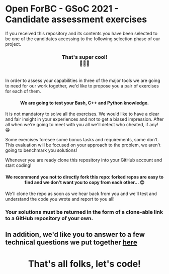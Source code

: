 # Open ForBC - GSoC 2021 - Candidate assessment exercises

If you received this repository and its contents you have been selected to be one of the candidates accessing to the following selection phase of our project. 

### <center>That's super cool! <br/> 🤩🤩🤩 <br/><br/></center>

In order to assess your capabilities in three of the major tools we are going to need for our work together, we'd like to propose you a pair of exercises for each of them.
#### <center>We are going to test your Bash, C++ and Python knowledge.</center>

It is not mandatory to solve all the exercises.
We would like to have a clear and fair insight in your experiences and not to get a biased impression.
After all when we're going to meet with you all we'll detect who cheated, if any! 😁

Some exercises foresee some bonus tasks and requirements, some don't.
This evaluation will be focused on your approach to the problem, we aren't going to benchmark you solutions!

Whenever you are ready clone this repository into your GitHub account and start coding!
#### <center> We recommend you not to directly fork this repo: forked repos are easy to find and we don't want you to copy from each other... 😉 </center>

We'll clone the repo as soon as we hear back from you and we'll test and understand the code you wrote and report to you all!

### Your solutions must be returned in the form of a clone-able link to a GitHub repository of your own.

## In addition, we'd like you to answer to a few technical questions we put together [here](https://docs.google.com/forms/d/e/1FAIpQLSfzMTYUPowoAUd9V6Y2qA5qihPPKX3_wz_QgSkBUy6CwkEgGQ/viewform)

# <center>That's all folks, let's code!</center>
